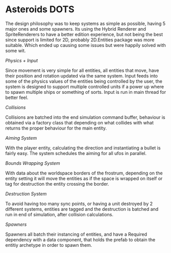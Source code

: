 # Asteroids DOTS

The design philosophy was to keep systems as simple as possible, having 5 major ones and some spawners.
Its using the Hybrid Renderer and SpriteRenderers to have a better edition experience, but not being the best since support is limited for 2D, probably 2D.Entities package was more suitable. Which ended up causing some issues but were happily solved with some wit.

*Physics + Input*

Since movement is very simple for all entities, all entities that move, have their position and rotation updated via the same system.
Input feeds into some of the physics values of the entities being controlled by the user, the system is designed to support multiple controlled units if a power up where to spawn multiple ships or something of sorts.
Input is run in main thread for better feel.

*Collisions*

Collisions are batched into the end simulation command buffer, behaviour is obtained via a factory class that depending on what collides with what returns the proper behaviour for the main entity.

*Aiming System*

With the player entity, calculating the direction and instantiating a bullet is fairly easy. The system schedules the aiming for all ufos in parallel.

*Bounds Wrapping System*

With data about the worldspace borders of the frostrum, depending on the entity setting it will move the entities as if the space is wrapped on itself or tag for destruction the entity crossing the border.

*Destruction System*

To avoid having too many sync points, or having a unit destroyed by 2 different systems, entities are tagged and the destruction is batched and run in end of simulation, after collision calculations.

*Spawners*

Spawners all batch their instancing of entities, and have a Required dependency with a data component, that holds the prefab to obtain the entitiy archetype in order to spawn them.
